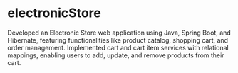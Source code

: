 
# electronicStore

Developed an Electronic Store web application using Java, Spring Boot, and Hibernate, featuring functionalities like product catalog, shopping cart, and order management. Implemented cart and cart item services with relational mappings, enabling users to add, update, and remove products from their cart.


